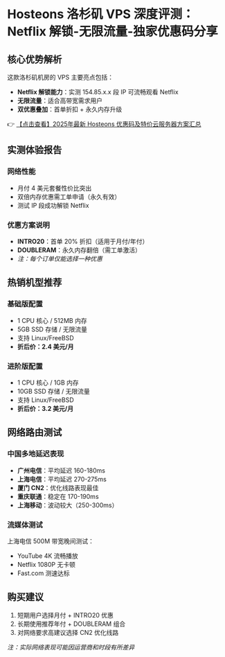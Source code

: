 # Hosteons 洛杉矶 VPS 深度评测：Netflix 解锁-无限流量-独家优惠码分享

## 核心优势解析

这款洛杉矶机房的 VPS 主要亮点包括：
- **Netflix 解锁能力**：实测 154.85.x.x 段 IP 可流畅观看 Netflix
- **无限流量**：适合高带宽需求用户
- **双优惠叠加**：首单折扣 + 永久内存升级

👉 [【点击查看】2025年最新 Hosteons 优惠码及特价云服务器方案汇总](https://bit.ly/hosteons)

## 实测体验报告

### 网络性能
- 月付 4 美元套餐性价比突出
- 双倍内存优惠需工单申请（永久有效）
- 测试 IP 段成功解锁 Netflix

### 优惠方案说明
- **INTRO20**：首单 20% 折扣（适用于月付/年付）
- **DOUBLERAM**：永久内存翻倍（需工单激活）
- *注：每个订单仅能选择一种优惠*

## 热销机型推荐

### 基础版配置
- 1 CPU 核心 / 512MB 内存
- 5GB SSD 存储 / 无限流量
- 支持 Linux/FreeBSD
- **折后价：2.4 美元/月**

### 进阶版配置
- 1 CPU 核心 / 1GB 内存
- 10GB SSD 存储 / 无限流量
- 支持 Linux/FreeBSD
- **折后价：3.2 美元/月**

## 网络路由测试

### 中国多地延迟表现
- **广州电信**：平均延迟 160-180ms
- **上海电信**：平均延迟 270-275ms
- **厦门 CN2**：优化线路表现最佳
- **重庆联通**：稳定在 170-190ms
- **上海移动**：波动较大（250-300ms）

### 流媒体测试
上海电信 500M 带宽晚间测试：
- YouTube 4K 流畅播放
- Netflix 1080P 无卡顿
- Fast.com 测速达标

## 购买建议
1. 短期用户选择月付 + INTRO20 优惠
2. 长期使用推荐年付 + DOUBLERAM 组合
3. 对网络要求高建议选择 CN2 优化线路

*注：实际网络表现可能因运营商和时段有所差异*